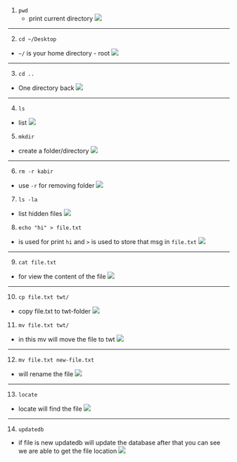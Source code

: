 1. `pwd`
	-  print current directory
![](images/01-pwd.png)
---
2. `cd ~/Desktop`
- `~/` is your home directory - root 
![](images/01-pwd.png)
---
3. `cd ..` 
- One directory back
![](02-cd.png)
---
4. `ls` 
- list
![](images/02-cd.png)

5. `mkdir` 
- create a folder/directory
![](images/05-mkdir.png)
---
6. `rm -r kabir` 
- use `-r`  for removing folder
![](images/05-mkdir.png)

7. `ls -la` 
- list hidden files
![](images/06-hidden-files.png)
8. `echo "hi" > file.txt`
- is used for print `hi` and `>` is used to store that msg in `file.txt`
![](images/07-echo.png)
---
9. `cat file.txt` 
- for view the content of the file
![](images/07-echo.png)
---
10. `cp file.txt twt/`
- copy file.txt to twt-folder 
![](images/08-cp.png)
11. `mv file.txt twt/` 
- in this mv will move the file to twt
![](images/08-cp.png)
---
12. `mv file.txt new-file.txt` 
- will rename the file
![](images/09-rename.png)
---
13. `locate` 
- locate will find the file
![](images/09-rename.png)
---
14. `updatedb` 
- if file is new updatedb will update the database after that you can see we are able to get the file location
![](images/09-rename.png)